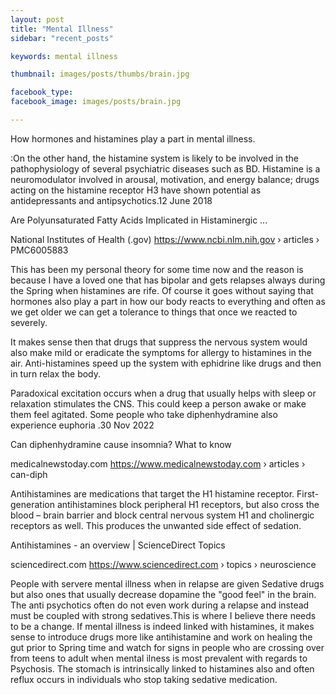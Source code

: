 ```yaml
---
layout: post
title: "Mental Illness"
sidebar: "recent_posts"

keywords: mental illness

thumbnail: images/posts/thumbs/brain.jpg

facebook_type: 
facebook_image: images/posts/brain.jpg

---
```

How hormones and histamines play a part in mental illness.

:On the other hand, the histamine system is likely to be involved in the pathophysiology of several psychiatric diseases such as BD. Histamine is a neuromodulator involved in arousal, motivation, and energy balance; drugs acting on the histamine receptor H3 have shown potential as antidepressants and antipsychotics.12 June 2018

Are Polyunsaturated Fatty Acids Implicated in Histaminergic ...

National Institutes of Health (.gov)
https://www.ncbi.nlm.nih.gov › articles › PMC6005883


This has been my personal theory for some time now and the reason is because I have a loved one that has bipolar and gets relapses always during the Spring when histamines are rife. Of course it goes without saying that hormones also play a part in how our body reacts to everything and often as we get older we can get a tolerance to things that once we reacted to severely.

It makes sense then that drugs that suppress the nervous system would also make mild or eradicate the symptoms for allergy to histamines in the air. Anti-histamines speed up the system with ephidrine like drugs and then in turn relax the body.

Paradoxical excitation occurs when a drug that usually helps with sleep or relaxation stimulates the CNS. This could keep a person awake or make them feel agitated. Some people who take diphenhydramine also experience euphoria .30 Nov 2022

Can diphenhydramine cause insomnia? What to know

medicalnewstoday.com
https://www.medicalnewstoday.com › articles › can-diph


Antihistamines are medications that target the H1 histamine receptor. First-generation antihistamines block peripheral H1 receptors, but also cross the blood – brain barrier and block central nervous system H1 and cholinergic receptors as well. This produces the unwanted side effect of sedation.

Antihistamines - an overview | ScienceDirect Topics

sciencedirect.com
https://www.sciencedirect.com › topics › neuroscience

People with servere mental illness when in relapse are given Sedative drugs but also ones that usually decrease dopamine the "good feel" in the brain. The anti psychotics often do not even work during a relapse and instead must be coupled with strong sedatives.This is where I believe there needs to be a change. If mental illness is indeed linked with histamines, it makes sense to introduce drugs more like antihistamine and work on healing the gut prior to Spring time and watch for signs in people who are crossing over from teens to adult when mental ilness is most prevalent with regards to Psychosis. The stomach is intrinsically linked to histamines also and often reflux occurs in individuals who stop taking sedative medication.